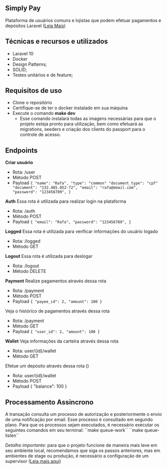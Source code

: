 ## Simply Pay

Plataforma de usuários comuns e lojistas que podem efetuar pagamentos e depósitos Laravel ([Leia Mais](https://laravel.com/))

## Técnicas e recursos e utilizados
 - Laravel 10
 - Docker
 - Design Patterns;
 - SOLID;
 - Testes unitários e de feature;

## Requisitos de uso

- Clone o repositório
- Certifique-se de ter o docker instalado em sua máquina
- Execute o comando **make dev**
    - Esse comando instalará todas as imagens necessárias para que o projeto esteja pronto para utilização, bem como efetuará as migrations, seeders e criação dos clients do passport para o controle de acesso.

## Endpoints

**Criar usuário**
 - Rota: /user
 - Método POST
 - Payload ``{
    "name": "Rafa",
    "type": "common"
    "document_type": "cpf"
    "document": "132.465.852-72",
    "email": "rafa@email.com",
    "password": "123456789",
}``

**Auth**
 Essa rota é utilizada para realizar login na plataforma
 - Rota: /auth
 - Método POST
 - Payload ``{
    "email": "Rafa",
    "password": "123456789",
}``

**Logged**
 Essa rota é utilizada para verificar informações do usuário logado
 - Rota: /logged
 - Método GET

**Logout**
 Essa rota é utilizada para deslogar
 - Rota: /logout
 - Método DELETE

 **Payment**
Realize pagamentos através dessa rota
 - Rota: /payment
 - Método POST
 - Payload ``{
    "payee_id": 2,
    "amount": 100
}``

 Veja o histórico de pagamentos através dessa rota
 - Rota: /payment
 - Método GET
 - Payload ``{
    "user_id": 2,
    "amount": 100
}``

**Wallet**
 Veja informações da carteira através dessa rota
 - Rota: user/{id}/wallet
 - Método GET

 Efetue um depósito através dessa rota ()
 - Rota: user/{id}/wallet
 - Método POST
 - Payload {
    "balance": 100
}

## Processamento Assincrono

A transação consulta um processo de autorização e posteriormente o envio de uma notificação por email. Esse processo é consultado em segundo plano.
Para que os processos sejam executados, é necessário executar os seguintes comandos em seu terminal:
´´make queue-work´´
´´make queue-listen´´

*Detalhe importante:* para que o projeto funcione de maneira mais leve em seu ambiente local, recomendamos que siga os passos anteriores, mas em ambientes de stage ou produção,
é necessário a configuração de um supervisor ([Leia mais aqui](https://laravel.com/docs/10.x/queues#supervisor-configuration))
